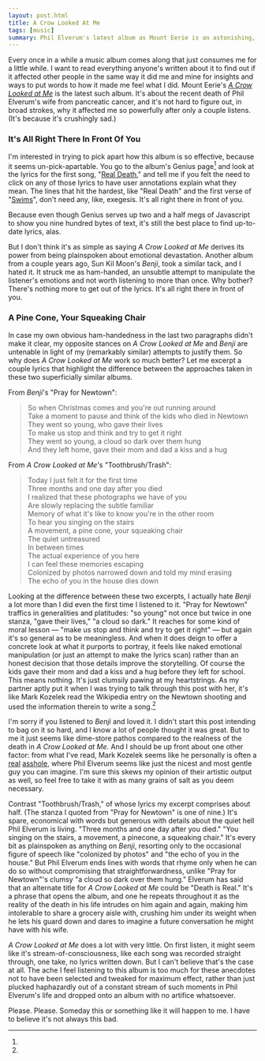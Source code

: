 ```yaml
---
layout: post.html
title: A Crow Looked At Me
tags: [music]
summary: Phil Elverum's latest album as Mount Eerie is an astonishing, tragic, harrowing listen.
---
```


Every once in a while
a music album comes along that just consumes me for a little while.
I want to read everything anyone's written about it
to find out if it affected other people in the same way it did me
and mine for insights and ways to put words to how it made me feel what I did.
Mount Eerie's *[A Crow Looked at Me](https://pwelverumandsun.bandcamp.com/album/a-crow-looked-at-me)* is the latest such album.
It's about the recent death of Phil Elverum's wife from pancreatic cancer,
and it's not hard to figure out, in broad strokes, why it affected me so powerfully
after only a couple listens.
(It's because it's crushingly sad.)

### It's All Right There In Front Of You

I'm interested in trying to pick apart
how this album is so effective,
because it seems un-pick-apartable.
You go to the album's Genius page[^genius]
and look at the lyrics for the first song, "[Real Death](https://genius.com/Mount-eerie-real-death-lyrics),"
and tell me if you felt the need to click on any of those lyrics
to have user annotations explain what they mean.
The lines that hit the hardest,
like "Real Death" and the first verse of "[Swims](https://genius.com/Mount-eerie-swims-lyrics)",
don't need any, like, exegesis.
It's all right there in front of you.

[^genius]:
  Because even though Genius serves up two and a half megs of Javascript
  to show you nine hundred bytes of text,
  it's still the best place to find up-to-date lyrics, alas.

But I don't think it's as simple as saying *A Crow Looked at Me*
derives its power from being plainspoken about emotional devastation.
Another album from a couple years ago, Sun Kil Moon's *Benji*,
took a similar tack, and I hated it.
It struck me as ham-handed,
an unsubtle attempt to manipulate the listener's emotions
and not worth listening to more than once.
Why bother? There's nothing more to get out of the lyrics.
It's all right there in front of you.

### A Pine Cone, Your Squeaking Chair

In case my own obvious ham-handedness in the last two paragraphs
didn't make it clear,
my opposite stances on *A Crow Looked at Me* and *Benji* are untenable
in light of my (remarkably similar) attempts to justify them.
So why does *A Crow Looked at Me* work so much better?
Let me excerpt a couple lyrics that highlight the difference
between the approaches taken in these two superficially similar albums.

From *Benji*'s "Pray for Newtown":

> So when Christmas comes and you're out running around  
> Take a moment to pause and think of the kids who died in Newtown  
> They went so young, who gave their lives  
> To make us stop and think and try to get it right  
> They went so young, a cloud so dark over them hung  
> And they left home, gave their mom and dad a kiss and a hug

From *A Crow Looked at Me*'s "Toothbrush/Trash":

> Today I just felt it for the first time  
> Three months and one day after you died  
> I realized that these photographs we have of you  
> Are slowly replacing the subtle familiar  
> Memory of what it's like to know you're in the other room  
> To hear you singing on the stairs  
> A movement, a pine cone, your squeaking chair  
> The quiet untreasured  
> In between times  
> The actual experience of you here  
> I can feel these memories escaping  
> Colonized by photos narrowed down and told my mind erasing  
> The echo of you in the house dies down

Looking at the difference between these two excerpts,
I actually hate *Benji* a lot more than I did even the first time I listened to it.
"Pray for Newtown" traffics in generalities and platitudes:
"so young" not once but twice in one stanza, "gave their lives," "a cloud so dark."
It reaches for some kind of moral lesson —
"make us stop and think and try to get it right" —
but again it's so general as to be meaningless.
And when it does deign to offer a concrete look at what it purports to portray,
it feels like naked emotional manipulation (or just an attempt to make the lyrics scan)
rather than an honest decision that those details improve the storytelling.
Of course the kids gave their mom and dad a kiss and a hug before they left for school.
This means nothing. It's just clumsily pawing at my heartstrings.
As my partner aptly put it when I was trying to talk through this post with her,
it's like Mark Kozelek read the Wikipedia entry on the Newtown shooting
and used the information therein to write a song.[^benji]

[^benji]:
  I'm sorry if you listened to *Benji* and loved it.
  I didn't start this post intending to bag on it so hard,
  and I know a lot of people thought it was great.
  But to me it just seems like dime-store pathos
  compared to the realness of the death in <em>A Crow Looked at Me.</em>
  And I should be up front about one other factor:
  from what I've read, Mark Kozelek seems like he personally is often a
  [real](https://www.theguardian.com/music/2015/jun/04/i-interviewed-mark-kozelek-he-called-me-a-bitch-on-stage)
  [asshole](http://www.stereogum.com/1709766/mark-kozelek-i-love-you-but-youre-bringing-me-down/),
  where Phil Elverum seems like just the nicest and most gentle guy you can imagine.
  I'm sure this skews my opinion of their artistic output as well,
  so feel free to take it with as many grains of salt as you deem necessary.

Contrast "Toothbrush/Trash," of whose lyrics my excerpt comprises about half.
(The stanza I quoted from "Pray for Newtown" is one of nine.)
It's spare, economical with words but generous with details
about the quiet hell Phil Elverum is living.
"Three months and one day after you died."
"You singing on the stairs, a movement, a pinecone, a squeaking chair."
It's every bit as plainspoken as anything on *Benji*,
resorting only to the occasional figure of speech like "colonized by photos"
and "the echo of you in the house."
But Phil Elverum ends lines with words that rhyme
only when he can do so without compromising that straightforwardness,
unlike "Pray for Newtown"'s clumsy "a cloud so dark over them hung."
Elverum has said that an alternate title for *A Crow Looked at Me* could be "Death is Real."
It's a phrase that opens the album, and one he repeats throughout it
as the reality of the death in his life intrudes on him again and again,
making him intolerable to share a grocery aisle with,
crushing him under its weight when he lets his guard down
and dares to imagine a future conversation he might have with his wife.

*A Crow Looked at Me* does a lot with very little.
On first listen, it might seem like it's stream-of-consciousness,
like each song was recorded straight through, one take,
no lyrics written down.
But I can't believe that's the case at all.
The ache I feel listening to this album is too much
for these anecdotes not to have been selected and tweaked for maximum effect,
rather than just plucked haphazardly out of a constant stream of such moments
in Phil Elverum's life and dropped onto an album with no artifice whatsoever.

Please. Please.
Someday this or something like it will happen to me.
I have to believe it's not always this bad.
